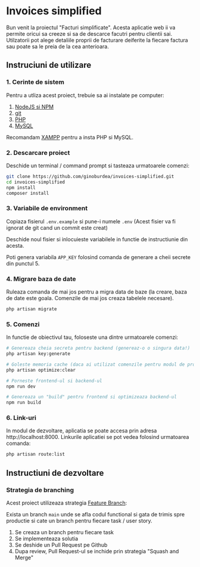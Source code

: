 # Invoices simplified

Bun venit la proiectul "Facturi simplificate". Acesta aplicatie web ii va permite oricui sa creeze si sa de descarce facutri pentru clientii sai. Utilzatorii pot alege detaliile proprii de facturare deiferite la fiecare factura sau poate sa le preia de la cea anterioara.

## Instruciuni de utilizare

### 1. Cerinte de sistem

Pentru a utliza acest proiect, trebuie sa ai instalate pe computer:

1. [NodeJS si NPM](https://nodejs.org/en/download/package-manager)
1. [git](https://git-scm.com/downloads)
1. [PHP](https://www.php.net/downloads)
1. [MySQL](https://www.mysql.com/downloads/)

Recomandam [XAMPP](https://www.apachefriends.org/download.html) pentru a insta PHP si MySQL.

### 2. Descarcare proiect

Deschide un terminal / command prompt si tasteaza urmatoarele comenzi:

```sh
git clone https://github.com/ginoburdea/invoices-simplified.git
cd invoices-simplified
npm install
composer install
```

### 3. Variabile de environment

Copiaza fisierul `.env.example` si pune-i numele `.env` (Acest fisier va fi ignorat de git cand un commit este creat)

Deschide noul fisier si inlocuieste variabilele in functie de instructiunie din acesta.

Poti genera variabila `APP_KEY` folosind comanda de generare a cheii secrete din punctul 5.

### 4. Migrare baza de date

Ruleaza comanda de mai jos pentru a migra data de baze (la creare, baza de date este goala. Comenzile de mai jos creaza tabelele necesare).

```sh
php artisan migrate
```

### 5. Comenzi

In functie de obiectivul tau, foloseste una dintre urmatoarele comenzi:

```sh
# Genereaza cheia secreta pentru backend (genereaz-o o singura data!)
php artisan key:generate

# Goleste memoria cache (daca ai utilizat comenzile pentru modul de productie si acum doresti sa dezvolti)
php artisan optimize:clear

# Porneste frontend-ul si backend-ul
npm run dev

# Genereaza un "build" pentru frontend si optimizeaza backend-ul
npm run build
```

### 6. Link-uri

In modul de dezvoltare, aplicatia se poate accesa prin adresa http://localhost:8000. Linkurile aplicatiei se pot vedea folosind urmatoarea comanda:

```sh
php artisan route:list
```

## Instructiuni de dezvoltare

### Strategia de branching

Acest proiect utilizeaza strategia [Feature Branch](https://www.atlassian.com/git/tutorials/comparing-workflows/feature-branch-workflow):

Exista un branch `main` unde se afla codul functional si gata de trimis spre productie si cate un branch pentru fiecare task / user story.

1. Se creaza un branch pentru fiecare task
1. Se implementeaza solutia
1. Se deshide un Pull Request pe Github
1. Dupa review, Pull Request-ul se inchide prin strategia "Squash and Merge"

